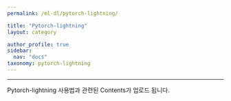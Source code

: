```yaml
---
permalink: /ml-dl/pytorch-lightning/

title: "Pytorch-lightning"
layout: category

author_profile: true
sidebar:
  nav: "docs"
taxonomy: pytorch-lightning
---
```


<hr/>
Pytorch-lightning 사용법과 관련된 Contents가 업로드 됩니다.
